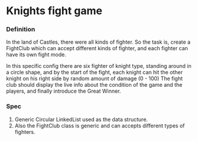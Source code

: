 # Knights fight game 

### Definition
In the land of Castles, there were all kinds of fighter.
So the task is, create a FightClub which can accept different kinds of fighter,
and each fighter can have its own fight mode.

In this specific config there are six fighter of knight type, standing around
in a circle shape, and by the start of the fight, each knight can hit the other
knight on his right side by random amount of damage (0 - 100) 
The fight club should display the live info about the condition of the
game and the players, and finally introduce the Great Winner. 

### Spec
1. Generic Circular LinkedList used as the data structure.
2. Also the FightClub class is generic and can accepts different
types of fighters.
